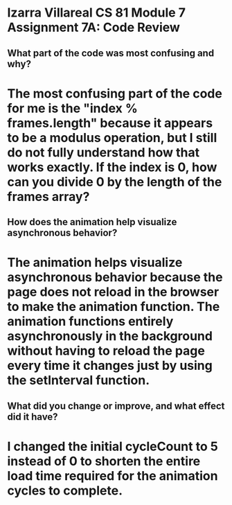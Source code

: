 # Izarra Villareal CS 81 Module 7 Assignment 7A: Code Review

## What part of the code was most confusing and why?
# The most confusing part of the code for me is the "index % frames.length" because it appears to be a modulus operation, but I still do not fully understand how that works exactly. If the index is 0, how can you divide 0 by the length of the frames array?

## How does the animation help visualize asynchronous behavior?
# The animation helps visualize asynchronous behavior because the page does not reload in the browser to make the animation function. The animation functions entirely asynchronously in the background without having to reload the page every time it changes just by using the setInterval function.

## What did you change or improve, and what effect did it have?
# I changed the initial cycleCount to 5 instead of 0 to shorten the entire load time required for the animation cycles to complete.